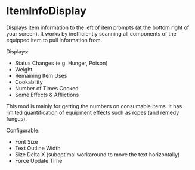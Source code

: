 # ItemInfoDisplay

Displays item information to the left of item prompts (at the bottom right of your screen).
It works by inefficiently scanning all components of the equipped item to pull information from.

Displays:
- Status Changes (e.g. Hunger, Poison)
- Weight
- Remaining Item Uses
- Cookability
- Number of Times Cooked
- Some Effects & Afflictions

This mod is mainly for getting the numbers on consumable items.
It has limited quantification of equipment effects such as ropes (and remedy fungus).

Configurable:
- Font Size
- Text Outline Width
- Size Delta X (suboptimal workaround to move the text horizontally)
- Force Update Time